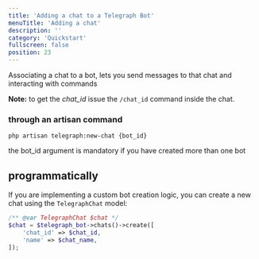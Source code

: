 ```yaml
---
title: 'Adding a chat to a Telegraph Bot'
menuTitle: 'Adding a chat'
description: ''
category: 'Quickstart'
fullscreen: false 
position: 23
---
```



Associating a chat to a bot, lets you send messages to that chat and interacting with commands

<alert type="info">**Note:** to get the _chat_id_ issue the `/chat_id` command inside the chat.</alert>


### through an artisan command

```shell
php artisan telegraph:new-chat {bot_id}
```

the bot_id argument is mandatory if you have created more than one bot

## programmatically

If you are implementing a custom bot creation logic, you can create a new chat using the `TelegraphChat` model:

```php
/** @var TelegraphChat $chat */
$chat = $telegraph_bot->chats()->create([
    'chat_id' => $chat_id,
    'name' => $chat_name,
]);
```

